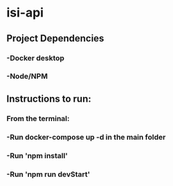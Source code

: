 # isi-api

## Project Dependencies
### -Docker desktop
### -Node/NPM

## Instructions to run:
### From the terminal:
### -Run docker-compose up -d in the main folder
### -Run 'npm install'
### -Run 'npm run devStart'


